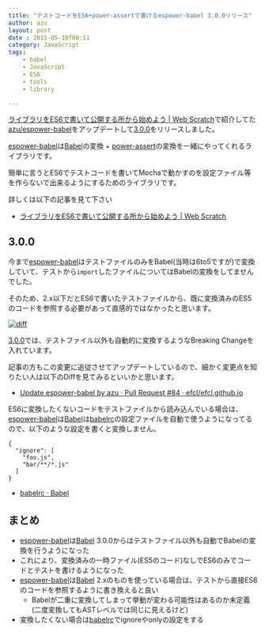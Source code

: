 ```yaml
---
title: "テストコードをES6+power-assertで書けるespower-babel 3.0.0リリース"
author: azu
layout: post
date : 2015-05-10T00:11
category: JavaScript
tags:
    - babel
    - JavaScript
    - ES6
    - tools
    - library

---
```


[ライブラリをES6で書いて公開する所から始めよう | Web Scratch](http://efcl.info/2015/01/09/write-es6/ "ライブラリをES6で書いて公開する所から始めよう | Web Scratch")で紹介してた[azu/espower-babel](https://github.com/azu/espower-babel "azu/espower-babel")をアップデートして[3.0.0](https://github.com/azu/espower-babel/releases/tag/v3.0.0 "3.0.0")をリリースしました。

[espower-babel](https://github.com/azu/espower-babel "azu/espower-babel")は[Babel](http://babeljs.io/ "Babel")の変換 + [power-assert](https://github.com/twada/power-assert "power-assert")の変換を一緒にやってくれるライブラリです。

簡単に言うとES6でテストコードを書いてMochaで動かすのを設定ファイル等を作らないで出来るようにするためのライブラリです。

詳しくは以下の記事を見て下さい

- [ライブラリをES6で書いて公開する所から始めよう | Web Scratch](http://efcl.info/2015/01/09/write-es6/ "ライブラリをES6で書いて公開する所から始めよう | Web Scratch")

## 3.0.0

今まで[espower-babel](https://github.com/azu/espower-babel "azu/espower-babel")はテストファイルのみをBabel(当時は6to5ですが)で変換していて、テストから`import`したファイルについてはBabelの変換をしてませんでした。

そのため、2.x以下だとES6で書いたテストファイルから、既に変換済みのES5のコードを参照する必要があって直感的ではなかったと思います。

[![diff](http://monosnap.com/image/rVZFSUmfrBZzfCQhaxnNhFbrPOl2Iy.png)](https://github.com/efcl/efcl.github.io/commit/a029988b21f0ab6713c97a2123edde96d5bf8e85)

[3.0.0](https://github.com/azu/espower-babel/releases/tag/v3.0.0 "3.0.0")では、テストファイル以外も自動的に変換するようなBreaking Changeを入れています。

記事の方もこの変更に追従させてアップデートしているので、細かく変更点を知りたい人は以下のDiffを見てみるといいかと思います。

- [Update espower-babel by azu · Pull Request #84 · efcl/efcl.github.io](https://github.com/efcl/efcl.github.io/pull/84/files "Update espower-babel by azu · Pull Request #84 · efcl/efcl.github.io")

ES6に変換したくないコードをテストファイルから読み込んでいる場合は、[espower-babel](https://github.com/azu/espower-babel "azu/espower-babel")は[Babel](http://babeljs.io/ "Babel")は[babelrc](http://babeljs.io/docs/usage/babelrc/ "babelrc")の設定ファイルを自動で使うようになってるので、以下のような設定を書くと変換しません。

```
{
  "ignore": [
    "foo.js",
    "bar/**/*.js"
  ]
}
```

- [babelrc · Babel](http://babeljs.io/docs/usage/babelrc/ "babelrc · Babel")


## まとめ

- [espower-babel](https://github.com/azu/espower-babel "azu/espower-babel")は[Babel](http://babeljs.io/ "Babel") 3.0.0からはテストファイル以外も自動でBabelの変換を行うようになった
- これにより、変換済みの一時ファイル(ES5のコード)なしでES6のみでコードとテストを書けるようになった
- [espower-babel](https://github.com/azu/espower-babel "azu/espower-babel")は[Babel](http://babeljs.io/ "Babel") 2.xのものを使っている場合は、テストから直接ES6のコードを参照するように書き換えると良い
	- Babelが二重に変換してしまって挙動が変わる可能性はあるのか未定義(二度変換してもASTレベルでは同じに見えるけど)
- 変換したくない場合は[babelrc](http://babeljs.io/docs/usage/babelrc/ "babelrc")でignoreやonlyの設定をする
